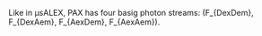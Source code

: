 Like in μsALEX, PAX has four basig photon streams: 
\(F_{DexDem}, F_{DexAem}, F_{AexDem}, F_{AexAem}\).
